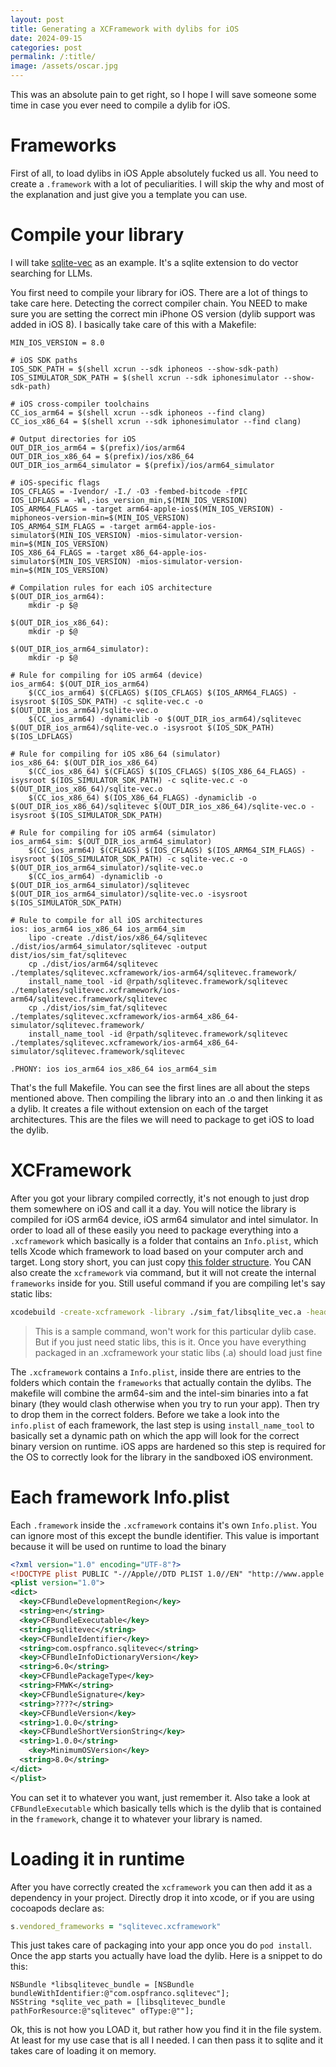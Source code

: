 ```yaml
---
layout: post
title: Generating a XCFramework with dylibs for iOS
date: 2024-09-15
categories: post
permalink: /:title/
image: /assets/oscar.jpg
---
```


This was an absolute pain to get right, so I hope I will save someone some time in case you ever need to compile a dylib for iOS.

# Frameworks

First of all, to load dylibs in iOS Apple absolutely fucked us all. You need to create a `.framework` with a lot of peculiarities. I will skip the why and most of the explanation and just give you a template you can use.

# Compile your library

I will take [sqlite-vec](https://github.com/asg017/sqlite-vec) as an example. It's a sqlite extension to do vector searching for LLMs.

You first need to compile your library for iOS. There are a lot of things to take care here. Detecting the correct compiler chain. You NEED to make sure you are setting the correct min iPhone OS version (dylib support was added in iOS 8). I basically take care of this with a Makefile:

```make
MIN_IOS_VERSION = 8.0

# iOS SDK paths
IOS_SDK_PATH = $(shell xcrun --sdk iphoneos --show-sdk-path)
IOS_SIMULATOR_SDK_PATH = $(shell xcrun --sdk iphonesimulator --show-sdk-path)

# iOS cross-compiler toolchains
CC_ios_arm64 = $(shell xcrun --sdk iphoneos --find clang)
CC_ios_x86_64 = $(shell xcrun --sdk iphonesimulator --find clang)

# Output directories for iOS
OUT_DIR_ios_arm64 = $(prefix)/ios/arm64
OUT_DIR_ios_x86_64 = $(prefix)/ios/x86_64
OUT_DIR_ios_arm64_simulator = $(prefix)/ios/arm64_simulator

# iOS-specific flags
IOS_CFLAGS = -Ivendor/ -I./ -O3 -fembed-bitcode -fPIC
IOS_LDFLAGS = -Wl,-ios_version_min,$(MIN_IOS_VERSION)
IOS_ARM64_FLAGS = -target arm64-apple-ios$(MIN_IOS_VERSION) -miphoneos-version-min=$(MIN_IOS_VERSION)
IOS_ARM64_SIM_FLAGS = -target arm64-apple-ios-simulator$(MIN_IOS_VERSION) -mios-simulator-version-min=$(MIN_IOS_VERSION)
IOS_X86_64_FLAGS = -target x86_64-apple-ios-simulator$(MIN_IOS_VERSION) -mios-simulator-version-min=$(MIN_IOS_VERSION)

# Compilation rules for each iOS architecture
$(OUT_DIR_ios_arm64):
	mkdir -p $@

$(OUT_DIR_ios_x86_64):
	mkdir -p $@

$(OUT_DIR_ios_arm64_simulator):
	mkdir -p $@

# Rule for compiling for iOS arm64 (device)
ios_arm64: $(OUT_DIR_ios_arm64)
	$(CC_ios_arm64) $(CFLAGS) $(IOS_CFLAGS) $(IOS_ARM64_FLAGS) -isysroot $(IOS_SDK_PATH) -c sqlite-vec.c -o $(OUT_DIR_ios_arm64)/sqlite-vec.o
	$(CC_ios_arm64) -dynamiclib -o $(OUT_DIR_ios_arm64)/sqlitevec $(OUT_DIR_ios_arm64)/sqlite-vec.o -isysroot $(IOS_SDK_PATH) $(IOS_LDFLAGS)

# Rule for compiling for iOS x86_64 (simulator)
ios_x86_64: $(OUT_DIR_ios_x86_64)
	$(CC_ios_x86_64) $(CFLAGS) $(IOS_CFLAGS) $(IOS_X86_64_FLAGS) -isysroot $(IOS_SIMULATOR_SDK_PATH) -c sqlite-vec.c -o $(OUT_DIR_ios_x86_64)/sqlite-vec.o
	$(CC_ios_x86_64) $(IOS_X86_64_FLAGS) -dynamiclib -o $(OUT_DIR_ios_x86_64)/sqlitevec $(OUT_DIR_ios_x86_64)/sqlite-vec.o -isysroot $(IOS_SIMULATOR_SDK_PATH)

# Rule for compiling for iOS arm64 (simulator)
ios_arm64_sim: $(OUT_DIR_ios_arm64_simulator)
	$(CC_ios_arm64) $(CFLAGS) $(IOS_CFLAGS) $(IOS_ARM64_SIM_FLAGS) -isysroot $(IOS_SIMULATOR_SDK_PATH) -c sqlite-vec.c -o $(OUT_DIR_ios_arm64_simulator)/sqlite-vec.o
	$(CC_ios_arm64) -dynamiclib -o $(OUT_DIR_ios_arm64_simulator)/sqlitevec $(OUT_DIR_ios_arm64_simulator)/sqlite-vec.o -isysroot $(IOS_SIMULATOR_SDK_PATH)

# Rule to compile for all iOS architectures
ios: ios_arm64 ios_x86_64 ios_arm64_sim
	lipo -create ./dist/ios/x86_64/sqlitevec ./dist/ios/arm64_simulator/sqlitevec -output dist/ios/sim_fat/sqlitevec
	cp ./dist/ios/arm64/sqlitevec ./templates/sqlitevec.xcframework/ios-arm64/sqlitevec.framework/
	install_name_tool -id @rpath/sqlitevec.framework/sqlitevec ./templates/sqlitevec.xcframework/ios-arm64/sqlitevec.framework/sqlitevec
	cp ./dist/ios/sim_fat/sqlitevec ./templates/sqlitevec.xcframework/ios-arm64_x86_64-simulator/sqlitevec.framework/
	install_name_tool -id @rpath/sqlitevec.framework/sqlitevec ./templates/sqlitevec.xcframework/ios-arm64_x86_64-simulator/sqlitevec.framework/sqlitevec

.PHONY: ios ios_arm64 ios_x86_64 ios_arm64_sim
```

That's the full Makefile. You can see the first lines are all about the steps mentioned above. Then compiling the library into an .o and then linking it as a dylib. It creates a file without extension on each of the target architectures. This are the files we will need to package to get iOS to load the dylib.

# XCFramework

After you got your library compiled correctly, it's not enough to just drop them somewhere on iOS and call it a day. You will notice the library is compiled for iOS arm64 device, iOS arm64 simulator and intel simulator. In order to load all of these easily you need to package everything into a `.xcframework` which basically is a folder that contains an `Info.plist`, which tells Xcode which framework to load based on your computer arch and target. Long story short, you can just copy [this folder structure](https://github.com/OP-Engineering/op-sqlite/tree/main/ios/sqlitevec.xcframework). You CAN also create the `xcframework` via command, but it will not create the internal `frameworks` inside for you. Still useful command if you are compiling let's say static libs:

```sh
xcodebuild -create-xcframework -library ./sim_fat/libsqlite_vec.a -headers ../../ -library ./arm64/libsqlite_vec.a -include ../../ -output libsqlite_vec.xcframework
```

> This is a sample command, won't work for this particular dylib case. But if you just need static libs, this is it. Once you have everything packaged in an .xcframework your static libs (.a) should load just fine

The `.xcframework` contains a `Info.plist`, inside there are entries to the folders which contain the `frameworks` that actually contain the dylibs. The makefile will combine the arm64-sim and the intel-sim binaries into a fat binary (they would clash otherwise when you try to run your app). Then try to drop them in the correct folders. Before we take a look into the `info.plist` of each framework, the last step is using `install_name_tool` to basically set a dynamic path on which the app will look for the correct binary version on runtime. iOS apps are hardened so this step is required for the OS to correctly look for the library in the sandboxed iOS environment.

# Each framework Info.plist

Each `.framework` inside the `.xcframework` contains it's own `Info.plist`. You can ignore most of this except the bundle identifier. This value is important because it will be used on runtime to load the binary

```xml
<?xml version="1.0" encoding="UTF-8"?>
<!DOCTYPE plist PUBLIC "-//Apple//DTD PLIST 1.0//EN" "http://www.apple.com/DTDs/PropertyList-1.0.dtd">
<plist version="1.0">
<dict>
  <key>CFBundleDevelopmentRegion</key>
  <string>en</string>
  <key>CFBundleExecutable</key>
  <string>sqlitevec</string>
  <key>CFBundleIdentifier</key>
  <string>com.ospfranco.sqlitevec</string>
  <key>CFBundleInfoDictionaryVersion</key>
  <string>6.0</string>
  <key>CFBundlePackageType</key>
  <string>FMWK</string>
  <key>CFBundleSignature</key>
  <string>????</string>
  <key>CFBundleVersion</key>
  <string>1.0.0</string>
  <key>CFBundleShortVersionString</key>
  <string>1.0.0</string>
	<key>MinimumOSVersion</key>
  <string>8.0</string>
</dict>
</plist>
```

You can set it to whatever you want, just remember it. Also take a look at `CFBundleExecutable` which basically tells which is the dylib that is contained in the `framework`, change it to whatever your library is named.

# Loading it in runtime

After you have correctly created the `xcframework` you can then add it as a dependency in your project. Directly drop it into xcode, or if you are using cocoapods declare as:

```ruby
s.vendored_frameworks = "sqlitevec.xcframework"
```

This just takes care of packaging into your app once you do `pod install`. Once the app starts you actually have load the dylib. Here is a snippet to do this:

```objc
NSBundle *libsqlitevec_bundle = [NSBundle bundleWithIdentifier:@"com.ospfranco.sqlitevec"];
NSString *sqlite_vec_path = [libsqlitevec_bundle pathForResource:@"sqlitevec" ofType:@""];
```

Ok, this is not how you LOAD it, but rather how you find it in the file system. At least for my use case that is all I needed. I can then pass it to sqlite and it takes care of loading it on memory.
